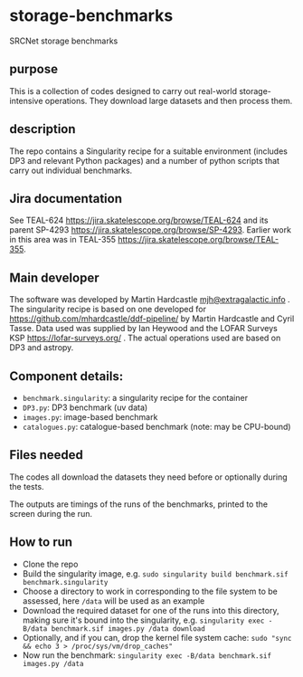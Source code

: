 # storage-benchmarks
SRCNet storage benchmarks

## purpose

This is a collection of codes designed to carry out real-world
storage-intensive operations. They download large datasets and then process them.

## description

The repo contains a Singularity recipe for a suitable environment (includes DP3 and relevant Python packages) and a number of python scripts that carry out individual benchmarks.

## Jira documentation

See TEAL-624 https://jira.skatelescope.org/browse/TEAL-624 and its parent SP-4293 https://jira.skatelescope.org/browse/SP-4293. Earlier work in this area was in TEAL-355 https://jira.skatelescope.org/browse/TEAL-355.

## Main developer

The software was developed by Martin Hardcastle mjh@extragalactic.info . The singularity recipe is based on one developed for https://github.com/mhardcastle/ddf-pipeline/ by Martin Hardcastle and Cyril Tasse. Data used was supplied by Ian Heywood and the LOFAR Surveys KSP https://lofar-surveys.org/ . The actual operations used are based on DP3 and astropy.

## Component details:

* `benchmark.singularity`: a singularity recipe for the container
* `DP3.py`: DP3 benchmark (uv data)
* `images.py`: image-based benchmark
* `catalogues.py`: catalogue-based benchmark (note: may be CPU-bound)

## Files needed

The codes all download the datasets they need before or optionally during the tests.

The outputs are timings of the runs of the benchmarks, printed to the screen during the run.

## How to run

* Clone the repo
* Build the singularity image, e.g. `sudo singularity build benchmark.sif benchmark.singularity`
* Choose a directory to work in corresponding to the file system to be assessed, here `/data` will be used as an example
* Download the required dataset for one of the runs into this directory, making sure it's bound into the singularity, e.g. `singularity exec -B/data benchmark.sif images.py /data download`
* Optionally, and if you can, drop the kernel file system cache: `sudo "sync && echo 3 > /proc/sys/vm/drop_caches"`
* Now run the benchmark:  `singularity exec -B/data benchmark.sif images.py /data`
